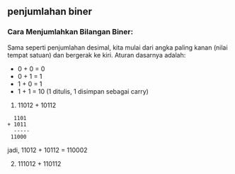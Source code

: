 ## penjumlahan biner

### Cara Menjumlahkan Bilangan Biner:

Sama seperti penjumlahan desimal, kita mulai dari angka paling kanan (nilai tempat satuan) dan bergerak ke kiri. Aturan dasarnya adalah:

* 0 + 0 = 0
* 0 + 1 = 1
* 1 + 0 = 1
* 1 + 1 = 10 (1 ditulis, 1 disimpan sebagai carry)

1. 11012 + 10112
```
  1101
+ 1011
  -----
 11000
```
jadi, 11012 + 10112 = 110002

2. 111012 + 110112
